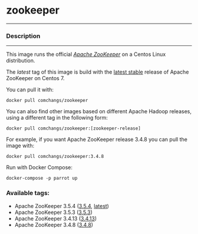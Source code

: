 # **zookeeper**
___

### Description
___

This image runs the official [*Apache ZooKeeper*](https://zookeeper.apache.org/) on a Centos Linux distribution.

The *latest* tag of this image is build with the [latest stable](https://zookeeper.apache.org/releases.html) release of Apache ZooKeeper on Centos 7.

You can pull it with:

    docker pull comchangs/zookeeper


You can also find other images based on different Apache Hadoop releases, using a different tag in the following form:

    docker pull comchangs/zookeeper:[zookeeper-release]


For example, if you want Apache ZooKeeper release 3.4.8 you can pull the image with:

    docker pull comchangs/zookeeper:3.4.8

Run with Docker Compose:

    docker-compose -p parrot up

### Available tags:

- Apache ZooKeeper 3.5.4 ([3.5.4](https://github.com/comchangs/docker-zookeeper/blob/3.5.4/Dockerfile), [latest](https://github.com/comchangs/docker-zookeeper/blob/latest/Dockerfile))
- Apache ZooKeeper 3.5.3 ([3.5.3](https://github.com/comchangs/docker-zookeeper/blob/3.5.3/Dockerfile))
- Apache ZooKeeper 3.4.13 ([3.4.13](https://github.com/comchangs/docker-zookeeper/blob/3.4.13/Dockerfile))
- Apache ZooKeeper 3.4.8 ([3.4.8](https://github.com/comchangs/docker-zookeeper/blob/3.4.8/Dockerfile))
